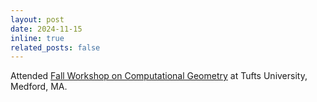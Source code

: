 ```yaml
---
layout: post
date: 2024-11-15 
inline: true
related_posts: false
---
```


Attended [Fall Workshop on Computational Geometry](https://www.cs.tufts.edu/research/geometry/FWCG24/) at Tufts University, Medford, MA.
